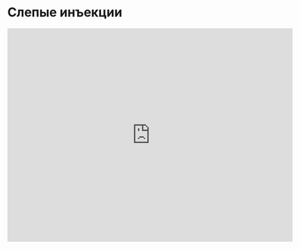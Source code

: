 # Слепые инъекции
<iframe width="640" height="480" src="https://www.youtube.com/embed/bchpaHVbXjc?list=PLU-TUGRFxOHj_MkCMp5LFv-AUuFMP2Opb" frameborder="0" allowfullscreen></iframe>
